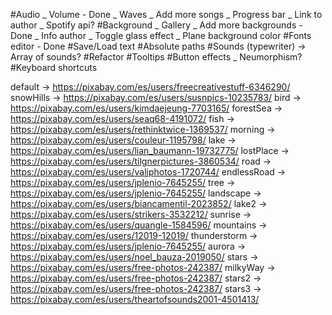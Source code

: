 #Audio
_ Volume - Done
_ Waves
_ Add more songs
_ Progress bar
_ Link to author
_ Spotify api?
#Background
_ Gallery
_ Add more backgrounds - Done
_ Info author
_ Toggle glass effect
_ Plane background color
#Fonts editor - Done
#Save/Load text
#Absolute paths
#Sounds (typewriter) -> Array of sounds?
#Refactor
#Tooltips
#Button effects
_ Neumorphism?
#Keyboard shortcuts




default -> https://pixabay.com/es/users/freecreativestuff-6346290/
snowHills -> https://pixabay.com/es/users/susnpics-10235783/
bird -> https://pixabay.com/es/users/kimdaejeung-7703165/
forestSea -> https://pixabay.com/es/users/seaq68-4191072/
fish -> https://pixabay.com/es/users/rethinktwice-1369537/
morning -> https://pixabay.com/es/users/couleur-1195798/
lake -> https://pixabay.com/es/users/lian_baumann-19732775/
lostPlace -> https://pixabay.com/es/users/tilgnerpictures-3860534/
road -> https://pixabay.com/es/users/valiphotos-1720744/
endlessRoad -> https://pixabay.com/es/users/jplenio-7645255/
tree -> https://pixabay.com/es/users/jplenio-7645255/
landscape -> https://pixabay.com/es/users/biancamentil-2023852/
lake2 -> https://pixabay.com/es/users/strikers-3532212/
sunrise -> https://pixabay.com/es/users/quangle-1584596/
mountains -> https://pixabay.com/es/users/12019-12019/
thunderstorm -> https://pixabay.com/es/users/jplenio-7645255/
aurora -> https://pixabay.com/es/users/noel_bauza-2019050/
stars -> https://pixabay.com/es/users/free-photos-242387/
milkyWay -> https://pixabay.com/es/users/free-photos-242387/
stars2 -> https://pixabay.com/es/users/free-photos-242387/
stars3 -> https://pixabay.com/es/users/theartofsounds2001-4501413/

